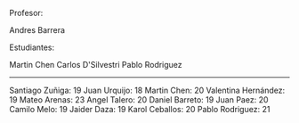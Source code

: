 Profesor:

Andres Barrera

Estudiantes:

Martin Chen
Carlos D'Silvestri
Pablo Rodriguez

----------------------------------
Santiago Zuñiga: 19
Juan Urquijo: 18
Martin Chen: 20
Valentina Hernández: 19
Mateo Arenas: 23
Angel Talero: 20
Daniel Barreto: 19
Juan Paez: 20
Camilo Melo: 19 
Jaider Daza: 19
Karol Ceballos: 20
Pablo Rodriguez: 21
